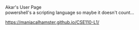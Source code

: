 Akar's User Page  
powershell's a scripting language so maybe it doesn't count...

https://maniacalhamster.github.io/CSE110-L1/